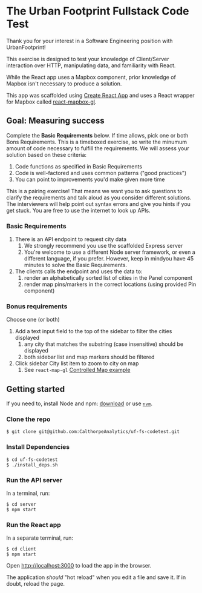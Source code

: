 # The Urban Footprint Fullstack Code Test

Thank you for your interest in a Software Engineering position with UrbanFootprint!

This exercise is designed to test your knowledge of Client/Server interaction over HTTP, manipulating data, and familiarity with React.

While the React app uses a Mapbox component, prior knowledge of Mapbox isn't necessary to produce a solution.

This app was scaffolded using [Create React App](https://reactjs.org/docs/create-a-new-react-app.html) and uses a React wrapper for Mapbox called [react-mapbox-gl](https://visgl.github.io/react-map-gl/).

## Goal: Measuring success

Complete the **Basic Requirements** below. If time allows, pick one or both Bons Requirements. This is a timeboxed exercise, so write the minumum amount of code necessary to fulfill the requirements. We will assess your solution based on these criteria:

1. Code functions as specified in Basic Requirements
2. Code is well-factored and uses common patterns ("good practices")
3. You can point to improvements you'd make given more time

This is a pairing exercise! That means we want you to ask questions to clarify the requirements and talk aloud as you consider different solutions. The interviewers will help point out syntax errors and give you hints if you get stuck. You are free to use the internet to look up APIs.

### Basic Requirements
1. There is an API endpoint to request city data
   1. We strongly recommend you use the scaffolded Express server
   2. You're welcome to use a different Node server framework, or even a different language, if you prefer. However, keep in mindyou have 45 minutes to solve the Basic Requirements.
2. The clients calls the endpoint and uses the data to:
   1. render an alphabetically sorted list of cities in the Panel component
   2. render map pins/markers in the correct locations (using provided Pin component)

### Bonus requirements

Choose one (or both)
1. Add a text input field to the top of the sidebar to filter the cities displayed
   1. any city that matches the substring (case insensitive) should be displayed
   2. both sidebar list and map markers should be filtered
2. Click sidebar City list item to zoom to city on map
   1. See `react-map-gl` [Controlled Map example](https://visgl.github.io/react-map-gl/docs/get-started/state-management#controlled-map)

## Getting started

If you need to, install Node and npm: [download](https://nodejs.org/en/download/) or use [`nvm`](https://github.com/nvm-sh/nvm#installing-and-updating).

### Clone the repo

```
$ git clone git@github.com:CalthorpeAnalytics/uf-fs-codetest.git
```

### Install Dependencies

```
$ cd uf-fs-codetest
$ ./install_deps.sh
```

### Run the API server

In a terminal, run:

```
$ cd server
$ npm start
```
### Run the React app

In a separate terminal, run:

```
$ cd client
$ npm start
```


Open [http://localhost:3000](http://localhost:3000) to load the app in the browser.

The application _should_ "hot reload" when you edit a file and save it. If in doubt, reload the page.
